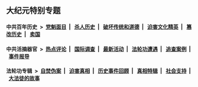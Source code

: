 ## 大纪元特别专题

#### 中共百年历史 &nbsp;>&nbsp; [党魁面目](indexes/nf1176107/README.md?01020430) &nbsp;| &nbsp; [杀人历史](indexes/nf1176106/README.md?01020430) &nbsp;| &nbsp; [破坏传统和道德](indexes/nf1176106/README.md?01020430) &nbsp;| &nbsp; [迫害文化精英](indexes/nf1176111/README.md?01020430) &nbsp;| &nbsp; [篡改历史](indexes/nf1176115/README.md?01020430) &nbsp;| &nbsp; [卖国](indexes/nf1176117/README.md?01020430) 

#### 中共活摘器官 &nbsp;>&nbsp; [热点评论](indexes/nf5879/README.md?01020430) &nbsp;| &nbsp; [国际调查](indexes/nf5947/README.md?01020430) &nbsp;| &nbsp; [最新活动](indexes/nf5883/README.md?01020430) &nbsp;| &nbsp; [法轮功遭遇](indexes/nf5881/README.md?01020430) &nbsp;| &nbsp; [追查案例](indexes/nf5880/README.md?01020430) &nbsp;| &nbsp; [事件报导](indexes/nf5877/README.md?01020430) 

#### 法轮功专辑 &nbsp;>&nbsp; [自焚伪案](indexes/nf5562/README.md?01020430) &nbsp;| &nbsp; [迫害真相](indexes/nf4379/README.md?01020430) &nbsp;| &nbsp; [历史事件回顾](indexes/nf5793/README.md?01020430) &nbsp;| &nbsp; [真相特辑](indexes/nf4389/README.md?01020430) &nbsp;| &nbsp; [社会支持](indexes/nf4386/README.md?01020430) &nbsp;| &nbsp; [大法徒的故事](indexes/nf1147481/README.md?01020430) 


